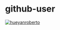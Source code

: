 # github-user
[![hueyanroberto](https://circleci.com/gh/hueyanroberto/github-user.svg?style=svg)](https://circleci.com/gh/hueyanroberto/github-user)
